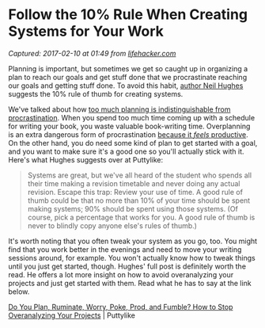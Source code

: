 # Follow the 10% Rule When Creating Systems for Your Work

_Captured: 2017-02-10 at 01:49 from [lifehacker.com](http://lifehacker.com/follow-the-10-rule-when-creating-systems-for-your-work-1792149763?rev=1486594650202&utm_campaign=socialflow_lifehacker_twitter&utm_source=lifehacker_twitter&utm_medium=socialflow)_

Planning is important, but sometimes we get so caught up in organizing a plan to reach our goals and get stuff done that we procrastinate reaching our goals and getting stuff done. To avoid this habit, [author Neil Hughes](http://whats.walkingoncustard.com/) suggests the 10% rule of thumb for creating systems.

We've talked about how [too much planning is indistinguishable from procrastination](http://lifehacker.com/too-much-planning-is-indistinguishable-from-procrastina-1621532393#_ga=1.231189407.1268082208.1431441811). When you spend too much time coming up with a schedule for writing your book, you waste valuable book-writing time. Overplanning is an extra dangerous form of procrastination [because it _feels_ productive](http://lifehacker.com/sometimes-making-progress-means-being-unproductive-1768033682#_ga=1.234341534.1268082208.1431441811). On the other hand, you do need some kind of plan to get started with a goal, and you want to make sure it's a good one so you'll actually stick with it. Here's what Hughes suggests over at Puttylike:

> Systems are great, but we've all heard of the student who spends all their time making a revision timetable and never doing any actual revision. Escape this trap: Review your use of time. A good rule of thumb could be that no more than 10% of your time should be spent making systems; 90% should be spent using those systems. (Of course, pick a percentage that works for you. A good rule of thumb is never to blindly copy anyone else's rules of thumb.)

It's worth noting that you often tweak your system as you go, too. You might find that you work better in the evenings and need to move your writing sessions around, for example. You won't actually know how to tweak things until you just get started, though. Hughes' full post is definitely worth the read. He offers a lot more insight on how to avoid overanalyzing your projects and just get started with them. Read what he has to say at the link below.

[Do You Plan, Ruminate, Worry, Poke, Prod, and Fumble? How to Stop Overanalyzing Your Projects](http://puttylike.com/do-you-plan-ruminate-worry-poke-prod-and-fumble-how-to-stop-overanalyzing-your-projects/) | Puttylike
